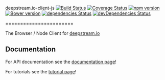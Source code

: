 deepstream.io-client-js [![Build Status](https://travis-ci.org/deepstreamIO/deepstream.io-client-js.svg?branch=master)](https://travis-ci.org/deepstreamIO/deepstream.io-client-js) [![Coverage Status](https://coveralls.io/repos/github/deepstreamIO/deepstream.io-client-js/badge.svg?branch=master)](https://coveralls.io/github/deepstreamIO/deepstream.io-client-js?branch=master) [![npm version](https://badge.fury.io/js/deepstream.io.svg)](http://badge.fury.io/js/deepstream.io-client-js) [![Bower version](https://badge.fury.io/bo/deepstream.io-client-js.svg)](http://badge.fury.io/bo/deepstream.io-client-js)
[![dependencies Status](https://david-dm.org/deepstreamIO/deepstream.io-client-js/status.svg)](https://david-dm.org/deepstreamIO/deepstream.io-client-js)
[![devDependencies Status](https://david-dm.org/deepstreamIO/deepstream.io-client-js/dev-status.svg)](https://david-dm.org/deepstreamIO/deepstream.io-client-js?type=dev)

=======================

The Browser / Node Client for [deepstream.io](http://deepstream.io/)

## Documentation

For API documentation see the [documentation page](http://deepstream.io/docs/)!

For tutorials see the [tutorial page](http://deepstream.io/tutorials/)!
